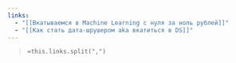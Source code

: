 ```yaml
---
links:
  - "[[Вкатываемся в Machine Learning с нуля за ноль рублей]]"
  - "[[Как стать дата-шрушером aka вкатиться в DS]]"
---
```



>`=this.links.split(",")`
